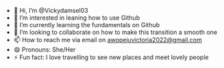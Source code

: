 - 👋 Hi, I’m @Vickydamsel03
- 👀 I’m interested in leaning how to use Github
- 🌱 I’m currently learning the fundamentals on Github
- 💞️ I’m looking to collaborate on how to make this transition a smooth one
- 📫 How to reach me via email on awopejuvictoria2022@gmail.com
- 😄 Pronouns: She/Her
- ⚡ Fun fact: I love travelling to see new places and meet lovely people

<!---
Vickydamsel03/Vickydamsel03 is a ✨ special ✨ repository because its `README.md` (this file) appears on your GitHub profile.
You can click the Preview link to take a look at your changes.
--->
